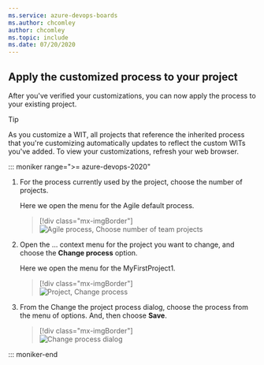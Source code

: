```yaml
---
ms.service: azure-devops-boards
ms.author: chcomley
author: chcomley
ms.topic: include
ms.date: 07/20/2020
---
```


<a id="change-inherited-process"></a>

## Apply the customized process to your project 

After you've verified your customizations, you can now apply the process to your existing project. 

> [!TIP]    
> As you customize a WIT, all projects that reference the inherited process that you're customizing automatically updates to reflect the custom WITs you've added. To view your customizations, refresh your web browser.

::: moniker range=">= azure-devops-2020"

1. For the process currently used by the project, choose the number of projects. 

	Here we open the menu for the Agile default process. 

	> [!div class="mx-imgBorder"]  
	> ![Agile process, Choose number of team projects](/azure/devops/organizations/settings/work/media/process/choose-process-team-projects.png) 

1. Open the &hellip; context menu for the project you want to change,  and choose the **Change process** option. 

	Here we open the menu for the MyFirstProject1. 

	> [!div class="mx-imgBorder"]  
	> ![Project, Change process](/azure/devops/organizations/settings/work/media/process/choose-change-process.png) 

1. From the Change the project process dialog, choose the process from the menu of options. And, then choose **Save**.

	> [!div class="mx-imgBorder"]  
	> ![Change process dialog](/azure/devops/organizations/settings/work/media/process/change-project-process-inherited-agile.png) 

::: moniker-end

